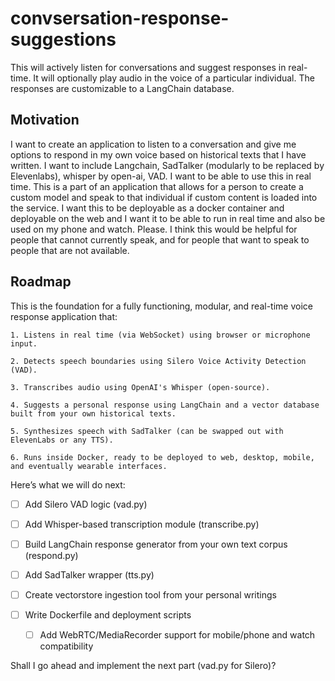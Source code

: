 # convsersation-response-suggestions

This will actively listen for conversations and suggest responses in real-time. It will optionally play audio in the voice of a particular individual. The responses are customizable to a LangChain database.

## Motivation
I want to create an application to listen to a conversation and give me options to respond in my own voice based on historical texts that I have written. I want to include Langchain, SadTalker (modularly to be replaced by Elevenlabs), whisper by open-ai, VAD. I want to be able to use this in real time. This is a part of an application that allows for a person to create a custom model and speak to that individual if custom content is loaded into the service. I want this to  be deployable as a docker container and deployable on the web and I want it to be able to run in real time and also be used on my  phone and watch. Please. I think this would be helpful for people that cannot currently speak, and for people that want to speak to people that are not available. 


## Roadmap
This is the foundation for a fully functioning, modular, and real-time voice response application that:

    1. Listens in real time (via WebSocket) using browser or microphone input.

    2. Detects speech boundaries using Silero Voice Activity Detection (VAD).

    3. Transcribes audio using OpenAI's Whisper (open-source).

    4. Suggests a personal response using LangChain and a vector database built from your own historical texts.

    5. Synthesizes speech with SadTalker (can be swapped out with ElevenLabs or any TTS).

    6. Runs inside Docker, ready to be deployed to web, desktop, mobile, and eventually wearable interfaces.

Here’s what we will do next:

- [ ] Add Silero VAD logic (vad.py)

- [ ] Add Whisper-based transcription module (transcribe.py)

- [ ] Build LangChain response generator from your own text corpus (respond.py)

- [ ] Add SadTalker wrapper (tts.py)

- [ ] Create vectorstore ingestion tool from your personal writings

- [ ] Write Dockerfile and deployment scripts

    - [ ] Add WebRTC/MediaRecorder support for mobile/phone and watch compatibility

Shall I go ahead and implement the next part (vad.py for Silero)?